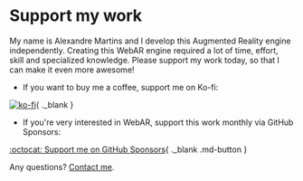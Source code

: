 # Support my work

My name is Alexandre Martins and I develop this Augmented Reality engine independently. Creating this WebAR engine required a lot of time, effort, skill and specialized knowledge. Please support my work today, so that I can make it even more awesome!

* If you want to buy me a coffee, support me on Ko-fi:

[![ko-fi](https://ko-fi.com/img/githubbutton_sm.svg)](https://ko-fi.com/J3J41O00K){ ._blank }

* If you're very interested in WebAR, support this work monthly via GitHub Sponsors:

[:octocat: Support me on GitHub Sponsors](https://github.com/sponsors/alemart/){ ._blank .md-button }

Any questions? [Contact me](./contact.md).